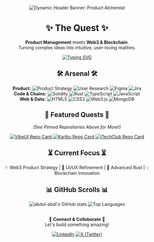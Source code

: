 <!-- Panel 1: The Awakening -->
<p align="center">
  <img src="https://capsule-render.vercel.app/api?type=slice&color=auto&height=200&section=header&text=Product%20Alchemist&fontSize=70&animation=fadeIn&fontColor=white" alt="Dynamic Header Banner: Product Alchemist"/>
</p>

<!-- Panel 2: Origin Story -->
<div align="center">

# ✨ **The Quest** ✨

**Product Management** meets **Web3 & Blockchain**. <br/> Turning complex ideas into intuitive, user-loving realities.

[![Typing SVG](https://readme-typing-svg.demolab.com?font=Fira+Code&weight=600&size=20&pause=1000&color=87CEEB&center=true&vCenter=true&width=435&lines=Building+elegant+solutions...;Crafting+user-centric+experiences...;Based+in+Kenya+%F0%9F%87%B0%F0%9F%87%AA)](https://git.io/typing-svg)

</div>

<!-- Panel 3: The Arsenal -->
<div align="center">

## 🛠️ **Arsenal** 🛠️

**Product:** 
<img src="https://img.shields.io/badge/Product_Strategy-blue?style=for-the-badge&logo=producthunt" alt="Product Strategy"/>
<img src="https://img.shields.io/badge/User_Research-blue?style=for-the-badge&logo=googleanalytics" alt="User Research"/>
<img src="https://img.shields.io/badge/Figma-F24E1E?style=for-the-badge&logo=figma&logoColor=white" alt="Figma"/>
<img src="https://img.shields.io/badge/Jira-0052CC?style=for-the-badge&logo=jira&logoColor=white" alt="Jira"/>
<br/>
**Code & Chains:** 
<img src="https://img.shields.io/badge/Solidity-E8E8E8?style=for-the-badge&logo=solidity&logoColor=black" alt="Solidity"/>
<img src="https://img.shields.io/badge/Rust-DEA584?style=for-the-badge&logo=rust&logoColor=white" alt="Rust"/>
<img src="https://img.shields.io/badge/TypeScript-007ACC?style=for-the-badge&logo=typescript&logoColor=white" alt="TypeScript"/>
<img src="https://img.shields.io/badge/JavaScript-F7DF1E?style=for-the-badge&logo=javascript&logoColor=black" alt="JavaScript"/>
<br/>
**Web & Data:** 
<img src="https://img.shields.io/badge/HTML5-E34F26?style=for-the-badge&logo=html5&logoColor=white" alt="HTML5"/>
<img src="https://img.shields.io/badge/CSS3-1572B6?style=for-the-badge&logo=css3&logoColor=white" alt="CSS3"/>
<img src="https://img.shields.io/badge/Web3.js-F16822?style=for-the-badge&logo=web3.js&logoColor=white" alt="Web3.js"/>
<img src="https://img.shields.io/badge/MongoDB-4EA94B?style=for-the-badge&logo=mongodb&logoColor=white" alt="MongoDB"/>

</div>


<!-- Panel 4: Legendary Quests -->
<div align="center">

## 📜 **Featured Quests** 📜

*(See Pinned Repositories Above for More!)*

<p align="center">
  <a href="https://github.com/abdul-abdi/vibeui">
    <img src="https://github-readme-stats.vercel.app/api/pin/?username=abdul-abdi&repo=vibeui&theme=tokyonight&hide_border=true&show_icons=true" alt="VibeUI Repo Card"/>
  </a>
  <a href="https://github.com/abdul-abdi/karibu">
    <img src="https://github-readme-stats.vercel.app/api/pin/?username=abdul-abdi&repo=karibu&theme=radical&hide_border=true&show_icons=true" alt="Karibu Repo Card"/>
  </a>
  <a href="https://github.com/abdul-abdi/itechclub">
    <img src="https://github-readme-stats.vercel.app/api/pin/?username=abdul-abdi&repo=itechclub&theme=gruvbox&hide_border=true&show_icons=true" alt="iTechClub Repo Card"/>
  </a>
</p>

</div>

<!-- Panel 5: The Training Arc -->
<div align="center">

## ⏳ **Current Focus** ⏳

✨ Web3 Product Strategy | 🧠 UI/UX Refinement | 🦀 Advanced Rust | 💡 Blockchain Innovation

</div>

<!-- Panel 6: Stats & Scrolls -->
<div align="center">

## 📊 **GitHub Scrolls** 📊

<img src="https://github-readme-stats.vercel.app/api?username=abdul-abdi&show_icons=true&theme=tokyonight&rank_icon=github&hide_border=true" alt="abdul-abdi's GitHub stats"/>
<img src="https://github-readme-stats.vercel.app/api/top-langs/?username=abdul-abdi&layout=compact&theme=radical&hide_border=true" alt="Top Languages"/>

</div>
<br/>

<!-- Panel 7: Join the Guild -->
<div align="center">

🤝 **Connect & Collaborate** 🤝 </br>
Let's build something amazing!

<a href="https://linkedin.com/in/abdullahi-abdi-4bb964295" target="_blank"><img src="https://img.shields.io/badge/LinkedIn-0077B5?style=for-the-badge&logo=linkedin&logoColor=white" alt="LinkedIn"/></a>
<a href="https://x.com/Abdullahi_Ab_di" target="_blank"><img src="https://img.shields.io/badge/X-000000?style=for-the-badge&logo=x&logoColor=white" alt="X (Twitter)"/></a>

</div>
